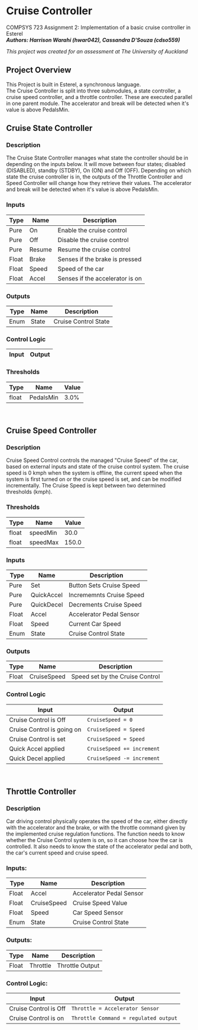 # Cruise Controller
COMPSYS 723 Assignment 2: Implementation of a basic cruise controller in Esterel\
***Authors: Harrison Warahi (hwar042), Cassandra D'Souza (cdso559)***

*This project was created for an assessment at The University of Auckland*

## Project Overview
This Project is built in Esterel, a synchronous language.\
The Cruise Controller is split into three submodules, a state controller, a cruise speed controller, and a throttle controller. These are executed parallel in one parent module. The accelerator and break will be detected when it's value is above PedalsMin.

## Cruise State Controller
### Description
The Cruise State Controller manages what state the controller should be in depending on the inputs below. It will move between four states; disabled (DISABLED), standby (STDBY), On (ON) and Off (OFF). Depending on which state the cruise controller is in, the outputs of the Throttle Controller and Speed Controller will change how they retrieve their values.
The accelerator and break will be detected when it's value is above PedalsMin.
### Inputs
| Type| Name | Description|
| --- | --- | --- |
| Pure | On | Enable the cruise control |
| Pure | Off | Disable the cruise control |
| Pure | Resume | Resume the cruise control |
| Float | Brake | Senses if the brake is pressed |
| Float | Speed | Speed of the car |
| Float | Accel | Senses if the accelerator is on |
### Outputs 
| Type| Name | Description|
| --- | --- | --- |
| Enum  | State | Cruise Control State |
### Control Logic
| Input| Output |
| --- | --- |
### Thresholds
| Type| Name | Value |
| --- | --- | --- |
| float | PedalsMin | 3.0% |

<br/>

## Cruise Speed Controller
### Description
Cruise Speed Control controls the managed "Cruise Speed" of the car, based on external inputs and state of the cruise control system. The cruise speed is 0 kmph when the system is offline, the current speed when the system is first turned on or the cruise speed is set, and can be modified incrementally. The Cruise Speed is kept between two determined thresholds (kmph).

### Thresholds
| Type| Name | Value |
| --- | --- | --- |
| float | speedMin | 30.0 |
| float | speedMax | 150.0 | 

### Inputs
| Type| Name | Description|
| --- | --- | --- |
| Pure | Set | Button Sets Cruise Speed |
| Pure | QuickAccel | Incrememnts Cruise Speed |
| Pure | QuickDecel | Decrements Cruise Speed |
| Float | Accel | Accelerator Pedal Sensor |
| Float | Speed | Current Car Speed |
| Enum  | State | Cruise Control State |


### Outputs 
| Type| Name | Description|
| --- | --- | --- |
| Float | CruiseSpeed | Speed set by the Cruise Control |


### Control Logic
| Input| Output |
| --- | --- |
| Cruise Control is Off | `CruiseSpeed = 0` |
| Cruise Control is going on | `CruiseSpeed = Speed` |
| Cruise Control is set | `CruiseSpeed = Speed` |
| Quick Accel applied | `CruiseSpeed += increment` |
| Quick Decel applied | `CruiseSpeed -= increment` |
<br/>

## Throttle Controller
### Description
Car driving control physically operates the speed of the car, either directly with the accelerator and the brake, or with the throttle command given by the implemented cruise regulation functions. The function needs to know whether the Cruise Control system is on, so it can choose how the car is controlled. It also needs to know the state of the accelerator pedal and both, the car's current speed and cruise speed.

### Inputs:
| Type| Name | Description|
| --- | --- | --- |
| Float | Accel | Accelerator Pedal Sensor |
| Float | CruiseSpeed | Cruise Speed Value |
| Float | Speed | Car Speed Sensor |
| Enum  | State | Cruise Control State |


### Outputs:
| Type| Name | Description|
| --- | --- | --- |
| Float | Throttle | Throttle Output |


### Control Logic:
| Input| Output |
| --- | --- |
| Cruise Control is Off | `Throttle = Accelerator Sensor` |
| Cruise Control is on | `Throttle Command = regulated output` |

